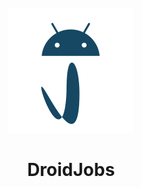<div align="center">
</br>
<img src="images/icon_svg.svg" width="200" />
</div>

<h1 align="center">DroidJobs</h1>
